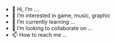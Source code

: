 - 👋 Hi, I’m ....
- 👀 I’m interested in game, music, graphic
- 🌱 I’m currently learning ...
- 💞️ I’m looking to collaborate on ...
- 📫 How to reach me ...

<!---
duongnhdse140623/duongnhdse140623 is a ✨ special ✨ repository because its `README.md` (this file) appears on your GitHub profile.
You can click the Preview link to take a look at your changes.
--->
